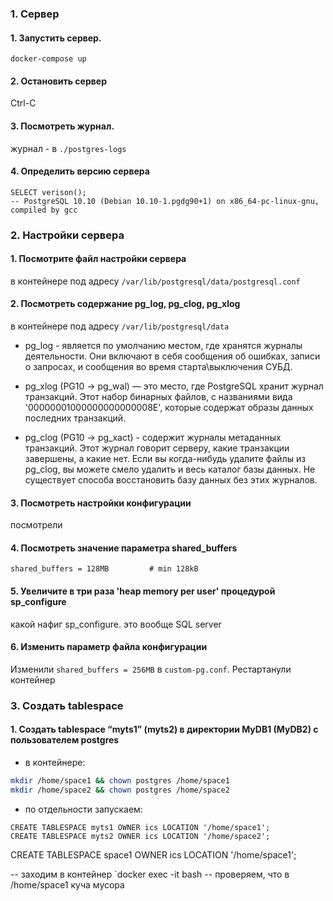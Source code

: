 
### 1. Сервер

#### 1. Запустить сервер.
`docker-compose up`

#### 2. Остановить сервер
Ctrl-C

#### 3. Посмотреть журнал.
журнал - в `./postgres-logs`

#### 4. Определить версию сервера
```postgres-sql
SELECT verison();
-- PostgreSQL 10.10 (Debian 10.10-1.pgdg90+1) on x86_64-pc-linux-gnu, compiled by gcc
```




### 2. Настройки сервера

#### 1. Посмотрите файл настройки сервера
в контейнере под адресу `/var/lib/postgresql/data/postgresql.conf`

#### 2. Посмотреть содержание pg_log, pg_сlog, pg_хlog

в контейнере под адресу `/var/lib/postgresql/data`

- pg_log - является по умолчанию местом, где хранятся журналы деятельности. 
Они включают в себя сообщения об ошибках, записи о запросах, 
и сообщения во время старта\выключения СУБД.

- pg_xlog (PG10 -> pg_wal) — это место, где PostgreSQL хранит журнал транзакций. 
Этот набор бинарных файлов, с названиями вида '00000001000000000000008E', 
которые содержат образы данных последних транзакций. 

- pg_clog (PG10 -> pg_xact) - содержит журналы метаданных транзакций. 
Этот журнал говорит серверу, какие транзакции завершены, а какие нет. 
Если вы когда-нибудь удалите файлы из pg_clog, вы можете смело удалить и весь каталог 
базы данных. Не существует способа восстановить базу данных без этих журналов.

#### 3. Посмотреть настройки конфигурации 
посмотрели

#### 4. Посмотреть значение параметра shared_buffers

`shared_buffers = 128MB			# min 128kB`

#### 5. Увеличите в три раза 'heap memory per user' процедурой sp_configure

какой нафиг sp_configure. это вообще SQL server

#### 6. Изменить параметр файла конфигурации

Изменили `shared_buffers = 256MB` в `custom-pg.conf`. Рестартанули контейнер




### 3. Создать tablespace

#### 1. Создать tablespace “myts1” (myts2) в директории MyDB1 (MyDB2) с пользователем postgres

- в контейнере:
 
```bash
mkdir /home/space1 && chown postgres /home/space1
mkdir /home/space2 && chown postgres /home/space2
```

- по отдельности запускаем:

```postgres-sql
CREATE TABLESPACE myts1 OWNER ics LOCATION '/home/space1';
CREATE TABLESPACE myts2 OWNER ics LOCATION '/home/space2';
```



CREATE TABLESPACE space1 OWNER ics LOCATION '/home/space1';

-- заходим в контейнер `docker exec -it <container-id> bash
-- проверяем, что в /home/space1 куча мусора


